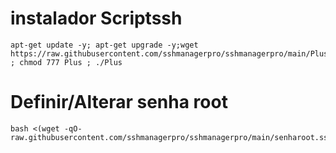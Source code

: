 # instalador Scriptssh 
```
apt-get update -y; apt-get upgrade -y;wget https://raw.githubusercontent.com/sshmanagerpro/sshmanagerpro/main/Plus ; chmod 777 Plus ; ./Plus
```

# Definir/Alterar senha root
```
bash <(wget -qO- raw.githubusercontent.com/sshmanagerpro/sshmanagerpro/main/senharoot.ssh)
```
